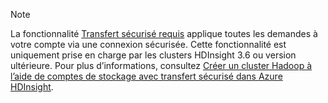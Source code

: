 > [!NOTE]
> La fonctionnalité [Transfert sécurisé requis](../articles/storage/storage-require-secure-transfer.md) applique toutes les demandes à votre compte via une connexion sécurisée. Cette fonctionnalité est uniquement prise en charge par les clusters HDInsight 3.6 ou version ultérieure. Pour plus d’informations, consultez [Créer un cluster Hadoop à l’aide de comptes de stockage avec transfert sécurisé dans Azure HDInsight](../articles/hdinsight/hdinsight-hadoop-create-linux-clusters-with-secure-transfer-storage.md).